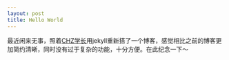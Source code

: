 ```yaml
---
layout: post
title: Hello World
---
```


最近闲来无事，照着[CHZ学长](https://chhzh123.github.io/)用jekyll重新搭了一个博客，感觉相比之前的博客更加简约清晰，同时没有过于复杂的功能，十分方便。在此纪念一下～